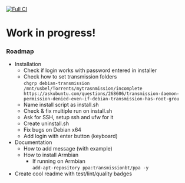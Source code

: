 [![Full CI](https://github.com/h4570/armnas/actions/workflows/ci.yml/badge.svg)](https://github.com/h4570/armnas/actions/workflows/ci.yml)

# Work in progress!

### Roadmap
- Installation
  - Check if login works with password entered in installer
  - Check how to set transmission folders  
`
chgrp debian-transmission /mnt/usbel/Torrents/mytrasnmission/incomplete
https://askubuntu.com/questions/268606/transmission-daemon-permission-denied-even-if-debian-transmission-has-root-grou
`
  - Name install script as install.sh
  - Check & fix multiple run on install.sh
  - Ask for SSH, setup ssh and ufw for it
  - Create uninstall.sh
  - Fix bugs on Debian x64
  - Add login with enter button (keyboard)
- Documentation
  - How to add message (with example)
  - How to install Armbian
    - If running on Armbian  
`add-apt-repository ppa:transmissionbt/ppa -y`
- Create cool readme with test/lint/quality badges
